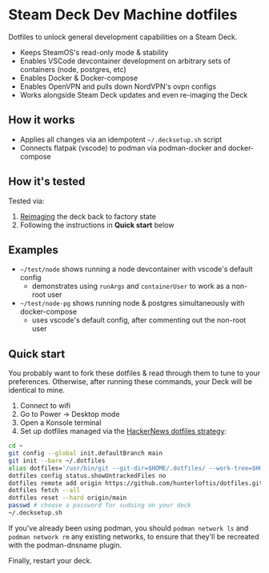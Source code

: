 # Steam Deck Dev Machine dotfiles

Dotfiles to unlock general development capabilities on a Steam Deck.

- Keeps SteamOS's read-only mode & stability
- Enables VSCode devcontainer development on arbitrary sets of containers (node, postgres, etc)
- Enables Docker & Docker-compose
- Enables OpenVPN and pulls down NordVPN's ovpn configs
- Works alongside Steam Deck updates and even re-imaging the Deck

## How it works

- Applies all changes via an idempotent `~/.decksetup.sh` script
- Connects flatpak (vscode) to podman via podman-docker and docker-compose

## How it's tested

Tested via:

1. [Reimaging](https://help.steampowered.com/en/faqs/view/1B71-EDF2-EB6D-2BB3) the deck back to factory state
2. Following the instructions in **Quick start** below

## Examples

- `~/test/node` shows running a node devcontainer with vscode's default config
  - demonstrates using `runArgs` and `containerUser` to work as a non-root user
- `~/test/node-pg` shows running node & postgres simultaneously with docker-compose
  - uses vscode's default config, after commenting out the non-root user

## Quick start

You probably want to fork these dotfiles & read through them to tune to your preferences.
Otherwise, after running these commands, your Deck will be identical to mine.

1. Connect to wifi
2. Go to Power -> Desktop mode
3. Open a Konsole terminal
4. Set up dotfiles managed via the [HackerNews dotfiles strategy](https://news.ycombinator.com/item?id=11070797):

```bash
cd ~
git config --global init.defaultBranch main
git init --bare ~/.dotfiles
alias dotfiles='/usr/bin/git --git-dir=$HOME/.dotfiles/ --work-tree=$HOME'
dotfiles config status.showUntrackedFiles no
dotfiles remote add origin https://github.com/hunterloftis/dotfiles.git
dotfiles fetch --all
dotfiles reset --hard origin/main
passwd # choose a password for sudoing on your deck
~/.decksetup.sh
```

If you've already been using podman,
you should `podman network ls` and `podman network rm` any
existing networks, to ensure that they'll be recreated with the podman-dnsname plugin.

Finally, restart your deck.